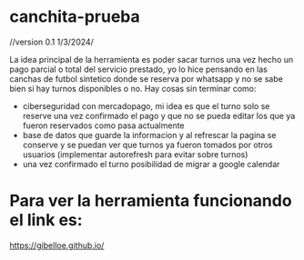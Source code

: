 # canchita-prueba
 //version 0.1 1/3/2024/
 

La idea principal de la herramienta es poder sacar turnos una vez hecho un pago parcial o total del servicio prestado, yo lo hice pensando en las canchas de futbol sintetico donde se reserva por whatsapp y no se sabe bien si hay turnos disponibles o no. 
Hay cosas sin terminar como:
 - ciberseguridad con mercadopago, mi idea es que el turno solo se reserve una vez confirmado el pago y que no se pueda editar los que ya fueron reservados como pasa actualmente
 - base de datos que guarde la informacion y al refrescar la pagina se conserve y se puedan ver que turnos ya fueron tomados por otros usuarios (implementar autorefresh para evitar sobre turnos)
 - una vez confirmado el turno posibilidad de migrar a google calendar 


# Para ver la herramienta funcionando el link es: 
https://gibelloe.github.io/